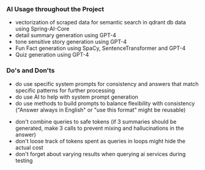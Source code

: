 ### AI Usage throughout the Project

* vectorization of scraped data for semantic search in qdrant db data using Spring-AI-Core
* detail summary generation using GPT-4
* tone sensitive story generation using GPT-4
* Fun Fact generation using SpaCy, SentenceTransformer and GPT-4
* Quiz generation using GPT-4

### Do's and Don'ts

+ do use specific system prompts for consistency and answers that match specific patterns for further processing
+ do use AI to help with system prompt generation
+ do use methods to build prompts to balance flexibility with consistency ("Answer always in English" or "use this format" might be reusable)

- don't combine queries to safe tokens (if 3 summaries should be generated, make 3 calls to prevent mixing and hallucinations in the answer)
- don't loose track of tokens spent as queries in loops might hide the actual cost
- don't forget about varying results when querying ai services during testing
